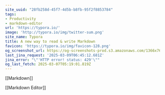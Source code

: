 ```yaml
---
site_uuid: "28fb258d-45f7-4d5b-b8fb-95f2f8853784"
tags:
- Productivity
- markdown-editor
url: 'https://typora.io/'
image: 'http://typora.io/img/twitter-sum.png'
site_name: Typora
title: A new way to read & write Markdown
favicon: 'https://typora.io/img/favicon-128.png'
og_screenshot_url: https://og-screenshots-prod.s3.amazonaws.com/1366x768/80/false/e9b9a44f17129aa00267729ee24f4f98c17fde723034b7a1076dd03d5032484b.jpeg
last_jina_request: '2025-03-09T06:45:12.681Z'
jina_error: "\"'HTTP error! status: 429'\""
og_last_fetch: 2025-03-07T05:19:01.819Z
---
```

[[Markdown]]

[[Markdown Editor]]

